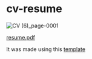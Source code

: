 # cv-resume
![CV (6)_page-0001](https://github.com/abd0-omar/cv-resume/assets/128975938/45a9f312-c07c-44ea-a76c-0f973bdbc02f)

[resume.pdf](https://github.com/abd0-omar/cv-resume/files/15326959/resume.pdf)

It was made using this [template](https://typst.app/universe/package/modern-cv/)
